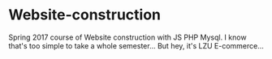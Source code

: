 # Website-construction
Spring 2017 course of Website construction with JS PHP Mysql.
I know that's too simple to take a whole semester...
But hey, it's LZU E-commerce...
